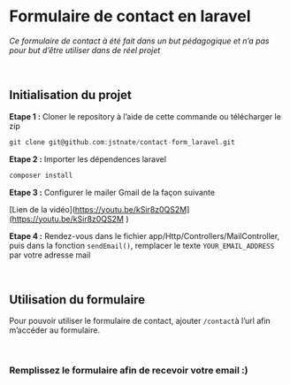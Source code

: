 # Formulaire de contact en laravel

*Ce formulaire de contact à été fait dans un but pédagogique et n’a pas pour but d’être utiliser dans de réel projet*

<br/>

## Initialisation du projet

**Etape 1 :** Cloner le repository à l’aide de cette commande ou télécharger le zip

```c
git clone git@github.com:jstnate/contact-form_laravel.git
```

**Etape 2 :** Importer les dépendences laravel
```C
composer install
```

**Etape 3 :** Configurer le mailer Gmail de la façon suivante

[Lien de la vidéo](https://youtu.be/kSir8z0QS2M](https://youtu.be/kSir8z0QS2M )

**Etape 4 :** Rendez-vous dans le fichier app/Http/Controllers/MailController, puis dans la fonction `sendEmail()`, remplacer le texte `YOUR_EMAIL_ADDRESS` par votre adresse mail

<br/>

## Utilisation du formulaire

Pour pouvoir utiliser le formulaire de contact, ajouter `/contact`à l’url afin m’accéder au formulaire.

<br/>

### Remplissez le formulaire afin de recevoir votre email :)
